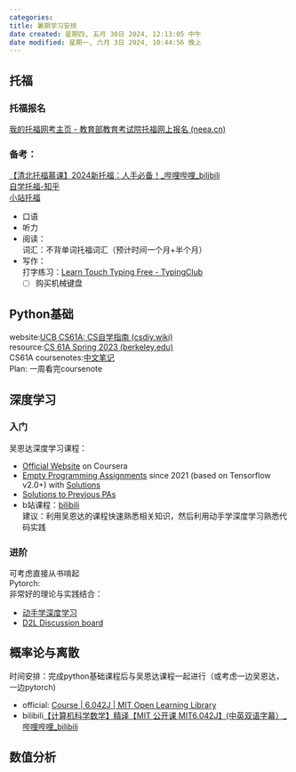 ```yaml
---
categories: 
title: 暑期学习安排
date created: 星期四, 五月 30日 2024, 12:13:05 中午
date modified: 星期一, 六月 3日 2024, 10:44:56 晚上
---
```


## 托福

### 托福报名

[我的托福网考主页 - 教育部教育考试院托福网上报名 (neea.cn)](https://toefl.neea.cn/myHome/21681544/index#!/homepage)

### 备考：

[【清北托福慕课】2024新托福：人手必备！_哔哩哔哩_bilibili](https://www.bilibili.com/video/BV1LW411v7Z6/?from=search&seid=8541996158062174994&vd_source=5bee7e005a94dbfd6f0521f67037403b)  
[自学托福-知乎 ](https://www.zhihu.com/question/306597720/answer/808679132?utm_campaign=shareopn&utm_content=group2_Answer&utm_medium=social&utm_psn=1779538058092204032&utm_source=wechat_session)  
[小站托福](https://top.zhan.com/toefl/listen/alltpo.html)

- 口语
- 听力
- 阅读：  
  词汇：不背单词托福词汇（预计时间一个月+半个月）
- 写作：  
  打字练习：[Learn Touch Typing Free - TypingClub](https://www.typingclub.com/)
  - [ ] 购买机械键盘 

## Python基础

website:[UCB CS61A: CS自学指南 (csdiy.wiki)](https://csdiy.wiki/%E7%BC%96%E7%A8%8B%E5%85%A5%E9%97%A8/Python/CS61A/#_3)  
resource:[CS 61A Spring 2023 (berkeley.edu)](https://inst.eecs.berkeley.edu/~cs61a/sp23/)  
CS61A coursenotes:[中文笔记](https://composingprograms.netlify.app/)  
Plan: 一周看完coursenote

## 深度学习

### 入门

吴恩达深度学习课程：

- [Official Website](https://www.coursera.org/specializations/deep-learning) on Coursera
-  [Empty Programming Assignments](https://github.com/tcmyxc/DL-AndrewNg) since 2021 (based on Tensorflow v2.0+) with [Solutions](https://github.com/abdur75648/Deep-Learning-Specialization-Coursera)
- [Solutions to Previous PAs](https://github.com/amanchadha/coursera-deep-learning-specialization/tree/master) 
- b站课程：[bilibili](https://www.bilibili.com/video/BV1FT4y1E74V?p=1)  
建议：利用吴恩达的课程快速熟悉相关知识，然后利用动手学深度学习熟悉代码实践

### 进阶

可考虑直接从书啃起  
Pytorch:  
非常好的理论与实践结合：

- [动手学深度学习](https://zh-v2.d2l.ai/)
- [D2L Discussion board](https://discuss.d2l.ai/)

## 概率论与离散

时间安排：完成python基础课程后与吴恩达课程一起进行（或考虑一边吴恩达，一边pytorch)

- official: [Course | 6.042J | MIT Open Learning Library](https://openlearninglibrary.mit.edu/courses/course-v1:OCW+6.042J+2T2019/course/)
- bilibili[【计算机科学数学】精译【MIT 公开课 MIT6.042J】(中英双语字幕）_哔哩哔哩_bilibili](https://www.bilibili.com/video/BV1n64y1i777/?spm_id_from=333.337.search-card.all.click&vd_source=a4d76d1247665a7e7bec15d15fd12349)

## 数值分析